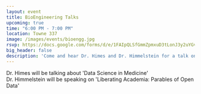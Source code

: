 ```yaml
---
layout: event
title: BioEngineering Talks
upcoming: true
time: "6:00 PM - 7:00 PM"
location: Towne 337
image: /images/events/bioengg.jpg
rsvp: https://docs.google.com/forms/d/e/1FAIpQLSfGmmZpmxuD3tLonJ3y2uYGv04I1BI0EDZI053XaPHTrddF-g/viewform?usp=pp_url&entry.1480114085&entry.1982455072
big_header: false
description: 'Come and hear Dr. Himes and Dr. Himmelstein for a talk on Data Science in BioEngineering'
---
```

Dr. Himes will be talking about 'Data Science in Medicine'<br>
Dr. Himmelstein will be speaking on 'Liberating Academia: Parables of Open Data'
